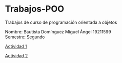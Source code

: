 # Trabajos-POO
Trabajos de curso de programación orientada a objetos

Nombre: Bautista Domínguez Miguel Ángel 19211599    
Semestre: Segundo   

[Actividad 1](./Setup/README.md)

[Actividad 2](./pelicula/Program.cs)




